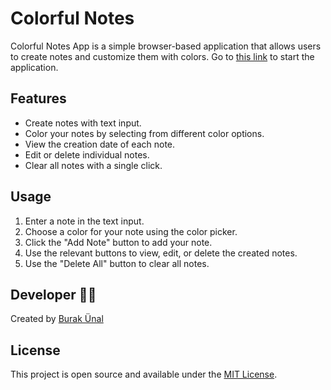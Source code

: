 # Colorful Notes

Colorful Notes App is a simple browser-based application that allows users to create notes and customize them with colors. Go to [this link](https://burakunal28.github.io/colorful-notes) to start the application.

## Features

- Create notes with text input.
- Color your notes by selecting from different color options.
- View the creation date of each note.
- Edit or delete individual notes.
- Clear all notes with a single click.

## Usage

1. Enter a note in the text input.
2. Choose a color for your note using the color picker.
3. Click the "Add Note" button to add your note.
4. Use the relevant buttons to view, edit, or delete the created notes.
5. Use the "Delete All" button to clear all notes.

## Developer 👨‍💻

Created by [Burak Ünal](https://burakunal28.vercel.app/)

## License

This project is open source and available under the [MIT License](LICENSE).

